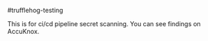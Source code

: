#trufflehog-testing

This is for ci/cd pipeline secret scanning. You can see findings on AccuKnox. 
